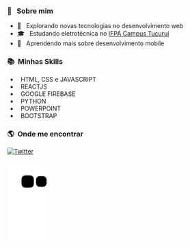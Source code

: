 <h3>🥰 &nbsp; Sobre mim </h3>

- 🤔 &nbsp; Explorando novas tecnologias no desenvolvimento web
- 🎓 &nbsp; Estudando eletrotécnica no <a href="https://tucurui.ifpa.edu.br/">IFPA Campus Tucuruí</a>
- 🌱 &nbsp; Aprendendo mais sobre desenvolvimento mobile

<h3> 📚 &nbsp;Minhas Skills </h3>

- &nbsp; HTML, CSS e JAVASCRIPT
- &nbsp; REACTJS
- &nbsp; GOOGLE FIREBASE
- &nbsp; PYTHON
- &nbsp; POWERPOINT
- &nbsp; BOOTSTRAP
 
<h3> 🌎 &nbsp;Onde me encontrar</h3>

<a href="https://twitter.com/marcow0110">![Twitter](https://img.shields.io/badge/Twitter-1DA1F2?style=for-the-badge&logo=twitter&logoColor=white)</a>

![snake gif](https://github.com/Marcow01/Marcow01/blob/output/github-contribution-grid-snake.svg)
